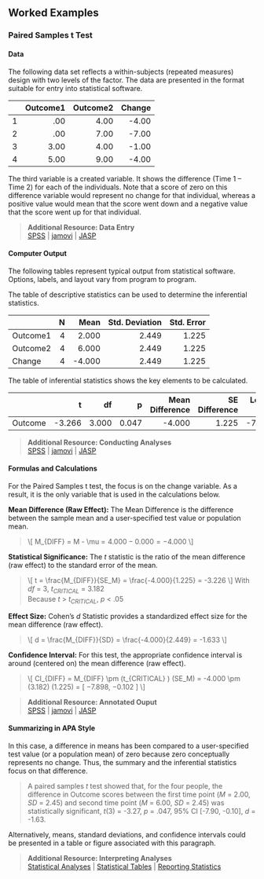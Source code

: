 ## Worked Examples

### Paired Samples t Test

#### Data

The following data set reflects a within-subjects (repeated measures) design with two levels of the factor. The data are presented in the format suitable for entry into statistical software.

|     | Outcome1 | Outcome2 | Change   |
|-----|---------:|---------:|---------:|
| 1   | .00      | 4.00     | -4.00    |
| 2   | .00      | 7.00     | -7.00    |
| 3   | 3.00     | 4.00     | -1.00    |
| 4   | 5.00     | 9.00     | -4.00    |

The third variable is a created variable. It shows the difference (Time 1 – Time 2) for each of the individuals. Note that a score of zero on this difference variable would represent no change for that individual, whereas a positive value would mean that the score went down and a negative value that the score went up for that individual.

> **Additional Resource: Data Entry**  
[SPSS](https://cwendorf.github.io/Sourcebook/SPSS/using-software/) | 
[jamovi](https://cwendorf.github.io/Sourcebook/jamovi/using-software/) | 
[JASP](https://cwendorf.github.io/Sourcebook/JASP/using-software/)

#### Computer Output

The following tables represent typical output from statistical software. Options, labels, and layout vary from program to program.

The table of descriptive statistics can be used to determine the inferential statistics.

|          | N   | Mean   | Std. Deviation | Std. Error |
|:---------|----:|-------:|---------------:|-----------:|
| Outcome1 | 4   |  2.000 | 2.449          | 1.225      |
| Outcome2 | 4   |  6.000 | 2.449          | 1.225      |
| Change   | 4   | -4.000 | 2.449          | 1.225      |

The table of inferential statistics shows the key elements to be calculated.

|         | t         |	df	  | p     | Mean Difference | SE Difference | Lower CI | Upper CI | Cohen's d | 
|:--------|----------:|------:|------:|----------------:|--------------:|---------:|---------:|----------:|
| Outcome |	   -3.266 | 3.000 | 0.047 |          -4.000 |         1.225 |   -7.898 |   -0.102 |    -1.633 |

> **Additional Resource: Conducting Analyses**   
[SPSS](https://cwendorf.github.io/Sourcebook/SPSS/using-software/) | 
[jamovi](https://cwendorf.github.io/Sourcebook/jamovi/using-software/) | 
[JASP](https://cwendorf.github.io/Sourcebook/JASP/using-software/)

#### Formulas and Calculations

For the Paired Samples t test, the focus is on the change variable. As a result, it is the only variable that is used in the calculations below.

**Mean Difference (Raw Effect):** The Mean Difference is the difference between the sample mean and a user-specified test value or population mean.

> \\[ M_{DIFF} = M - \mu = 4.000 − 0.000 = −4.000 \\]

**Statistical Significance:** The *t* statistic is the ratio of the mean difference (raw effect) to the standard error of the mean.

> \\[ t = \frac{M_{DIFF}}{SE_M} = \frac{-4.000}{1.225} = -3.226 \\]
> With *df* = 3, *t<sub>CRITICAL</sub>* = 3.182  
> Because *t* > *t<sub>CRITICAL</sub>*, *p* < .05

**Effect Size:** Cohen’s *d* Statistic provides a standardized effect size for the mean difference (raw effect).

> \\[ d = \frac{M_{DIFF}}{SD} = \frac{-4.000}{2.449} = -1.633 \\]

**Confidence Interval:** For this test, the appropriate confidence interval is around (centered on) the mean difference (raw effect).

> \\[ CI_{DIFF} = M_{DIFF} \pm (t_{CRITICAL} ) (SE_M) = -4.000 \pm (3.182) (1.225) = [ −7.898, −0.102 ] \\]

> **Additional Resource: Annotated Ouput**  
[SPSS](https://cwendorf.github.io/Sourcebook/SPSS/annotated-output/) | 
[jamovi](https://cwendorf.github.io/Sourcebook/jamovi/annotated-output/) | 
[JASP](https://cwendorf.github.io/Sourcebook/JASP/annotated-output/)

#### Summarizing in APA Style

In this case, a difference in means has been compared to a user-specified test value (or a population mean) of zero because zero conceptually represents no change. Thus, the summary and the inferential statistics focus on that difference.

> A paired samples *t* test showed that, for the four people, the difference in Outcome scores between the first time point (*M* = 2.00, *SD* = 2.45) and second time point (*M* = 6.00, *SD* = 2.45) was statistically significant, *t*(3) = -3.27, *p* = .047, 95% CI \[-7.90, -0.10\], *d* = -1.63.

Alternatively, means, standard deviations, and confidence intervals could be presented in a table or figure associated with this paragraph.

> **Additional Resource: Interpreting Analyses**   
[Statistical Analyses](https://cwendorf.github.io/Sourcebook/Methods/statistical-analyses/) | 
[Statistical Tables](https://cwendorf.github.io/Sourcebook/Methods/statistical-tables/) | 
[Reporting Statistics](https://cwendorf.github.io/Sourcebook/Methods/reporting-statistics/)
